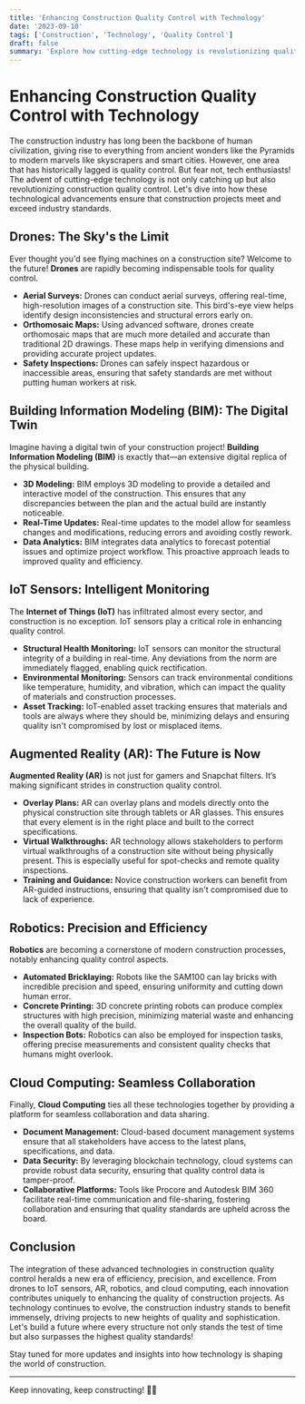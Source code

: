 ```yaml
---
title: 'Enhancing Construction Quality Control with Technology'
date: '2023-09-10'
tags: ['Construction', 'Technology', 'Quality Control']
draft: false
summary: 'Explore how cutting-edge technology is revolutionizing quality control in the construction industry, ensuring projects are completed more efficiently and to higher standards.'
---
```


# Enhancing Construction Quality Control with Technology

The construction industry has long been the backbone of human civilization, giving rise to everything from ancient wonders like the Pyramids to modern marvels like skyscrapers and smart cities. However, one area that has historically lagged is quality control. But fear not, tech enthusiasts! The advent of cutting-edge technology is not only catching up but also revolutionizing construction quality control. Let's dive into how these technological advancements ensure that construction projects meet and exceed industry standards.

## Drones: The Sky's the Limit

Ever thought you'd see flying machines on a construction site? Welcome to the future! **Drones** are rapidly becoming indispensable tools for quality control.

- **Aerial Surveys:** Drones can conduct aerial surveys, offering real-time, high-resolution images of a construction site. This bird's-eye view helps identify design inconsistencies and structural errors early on.
- **Orthomosaic Maps:** Using advanced software, drones create orthomosaic maps that are much more detailed and accurate than traditional 2D drawings. These maps help in verifying dimensions and providing accurate project updates.
- **Safety Inspections:** Drones can safely inspect hazardous or inaccessible areas, ensuring that safety standards are met without putting human workers at risk.

## Building Information Modeling (BIM): The Digital Twin

Imagine having a digital twin of your construction project! **Building Information Modeling (BIM)** is exactly that—an extensive digital replica of the physical building.

- **3D Modeling:** BIM employs 3D modeling to provide a detailed and interactive model of the construction. This ensures that any discrepancies between the plan and the actual build are instantly noticeable.
- **Real-Time Updates:** Real-time updates to the model allow for seamless changes and modifications, reducing errors and avoiding costly rework.
- **Data Analytics:** BIM integrates data analytics to forecast potential issues and optimize project workflow. This proactive approach leads to improved quality and efficiency.

## IoT Sensors: Intelligent Monitoring

The **Internet of Things (IoT)** has infiltrated almost every sector, and construction is no exception. IoT sensors play a critical role in enhancing quality control.

- **Structural Health Monitoring:** IoT sensors can monitor the structural integrity of a building in real-time. Any deviations from the norm are immediately flagged, enabling quick rectification.
- **Environmental Monitoring:** Sensors can track environmental conditions like temperature, humidity, and vibration, which can impact the quality of materials and construction processes.
- **Asset Tracking:** IoT-enabled asset tracking ensures that materials and tools are always where they should be, minimizing delays and ensuring quality isn't compromised by lost or misplaced items.

## Augmented Reality (AR): The Future is Now

**Augmented Reality (AR)** is not just for gamers and Snapchat filters. It’s making significant strides in construction quality control.

- **Overlay Plans:** AR can overlay plans and models directly onto the physical construction site through tablets or AR glasses. This ensures that every element is in the right place and built to the correct specifications.
- **Virtual Walkthroughs:** AR technology allows stakeholders to perform virtual walkthroughs of a construction site without being physically present. This is especially useful for spot-checks and remote quality inspections.
- **Training and Guidance:** Novice construction workers can benefit from AR-guided instructions, ensuring that quality isn't compromised due to lack of experience.

## Robotics: Precision and Efficiency

**Robotics** are becoming a cornerstone of modern construction processes, notably enhancing quality control aspects.

- **Automated Bricklaying:** Robots like the SAM100 can lay bricks with incredible precision and speed, ensuring uniformity and cutting down human error.
- **Concrete Printing:** 3D concrete printing robots can produce complex structures with high precision, minimizing material waste and enhancing the overall quality of the build.
- **Inspection Bots:** Robotics can also be employed for inspection tasks, offering precise measurements and consistent quality checks that humans might overlook.

## Cloud Computing: Seamless Collaboration

Finally, **Cloud Computing** ties all these technologies together by providing a platform for seamless collaboration and data sharing.

- **Document Management:** Cloud-based document management systems ensure that all stakeholders have access to the latest plans, specifications, and data.
- **Data Security:** By leveraging blockchain technology, cloud systems can provide robust data security, ensuring that quality control data is tamper-proof.
- **Collaborative Platforms:** Tools like Procore and Autodesk BIM 360 facilitate real-time communication and file-sharing, fostering collaboration and ensuring that quality standards are upheld across the board.

## Conclusion

The integration of these advanced technologies in construction quality control heralds a new era of efficiency, precision, and excellence. From drones to IoT sensors, AR, robotics, and cloud computing, each innovation contributes uniquely to enhancing the quality of construction projects. As technology continues to evolve, the construction industry stands to benefit immensely, driving projects to new heights of quality and sophistication. Let's build a future where every structure not only stands the test of time but also surpasses the highest quality standards!

Stay tuned for more updates and insights into how technology is shaping the world of construction.

---

Keep innovating, keep constructing! 🚀🔨